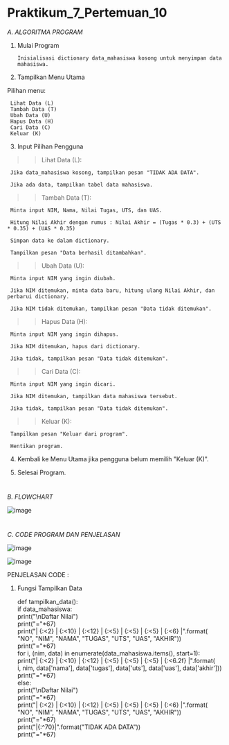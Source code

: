 # Praktikum_7_Pertemuan_10

*A. ALGORITMA PROGRAM*

1.	Mulai Program
   
        Inisialisasi dictionary data_mahasiswa kosong untuk menyimpan data mahasiswa.
  	 
2.	Tampilkan Menu Utama
   
   Pilihan menu:
   
     Lihat Data (L)
     Tambah Data (T)
     Ubah Data (U)
     Hapus Data (H)
     Cari Data (C)
     Keluar (K)
      
3. Input Pilihan Pengguna
   
>> Lihat Data (L):

     Jika data_mahasiswa kosong, tampilkan pesan "TIDAK ADA DATA".

     Jika ada data, tampilkan tabel data mahasiswa.

>> Tambah Data (T):

     Minta input NIM, Nama, Nilai Tugas, UTS, dan UAS. 
     
     Hitung Nilai Akhir dengan rumus : Nilai Akhir = (Tugas * 0.3) + (UTS * 0.35) + (UAS * 0.35)

     Simpan data ke dalam dictionary.

     Tampilkan pesan "Data berhasil ditambahkan".

>> Ubah Data (U):

     Minta input NIM yang ingin diubah.
     
     Jika NIM ditemukan, minta data baru, hitung ulang Nilai Akhir, dan perbarui dictionary.
     
     Jika NIM tidak ditemukan, tampilkan pesan "Data tidak ditemukan".

>> Hapus Data (H):

     Minta input NIM yang ingin dihapus.

     Jika NIM ditemukan, hapus dari dictionary.

     Jika tidak, tampilkan pesan "Data tidak ditemukan".

>> Cari Data (C):

     Minta input NIM yang ingin dicari.
     
     Jika NIM ditemukan, tampilkan data mahasiswa tersebut.
     
     Jika tidak, tampilkan pesan "Data tidak ditemukan".

>> Keluar (K):

     Tampilkan pesan "Keluar dari program".
     
     Hentikan program.
     
4.	Kembali ke Menu Utama jika pengguna belum memilih "Keluar (K)".
   
5.	Selesai Program.

#

*B. FLOWCHART*

![image](https://github.com/user-attachments/assets/a472a526-3507-44a6-a26e-b21983d090ae)

#

*C. CODE PROGRAM DAN PENJELASAN*

![image](https://github.com/user-attachments/assets/b2861a4c-25c2-4bf5-b954-8afd24f7ca26)

![image](https://github.com/user-attachments/assets/2987d597-baf0-4c1b-b8a6-49689d54745e)

PENJELASAN CODE : 

1. Fungsi Tampilkan Data

    def tampilkan_data():  
            if data_mahasiswa:  
        print("\nDaftar Nilai")  
        print("="*67)  
        print("| {:<2} | {:<10} | {:<12} | {:<5} | {:<5} | {:<5} | {:<6} |".format(  
            "NO", "NIM", "NAMA", "TUGAS", "UTS", "UAS", "AKHIR"))  
        print("="*67)  
        for i, (nim, data) in enumerate(data_mahasiswa.items(), start=1):  
            print("| {:<2} | {:<10} | {:<12} | {:<5} | {:<5} | {:<5} | {:<6.2f} |".format(  
                i, nim, data['nama'], data['tugas'], data['uts'], data['uas'], data['akhir']))  
        print("="*67)  
    else:  
        print("\nDaftar Nilai")  
        print("="*67)  
        print("| {:<2} | {:<10} | {:<12} | {:<5} | {:<5} | {:<5} | {:<6} |".format(  
            "NO", "NIM", "NAMA", "TUGAS", "UTS", "UAS", "AKHIR"))  
        print("="*67)  
        print("|{:^70}|".format("TIDAK ADA DATA"))  
        print("="*67)

